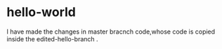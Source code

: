 # hello-world
I have made the changes in master bracnch code,whose code is copied inside the edited-hello-branch .
